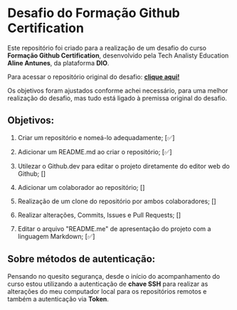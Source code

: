 # Desafio do Formação Github Certification

Este repositório foi criado para a realização de um desafio do curso **Formação Github Certification**, desenvolvido pela Tech Analisty Education **Aline Antunes**, da plataforma **DIO**.

Para acessar o repositório original do desafio: [**clique aqui!**](https://github.com/alinealien/desafio-github-markdown/)

Os objetivos foram ajustados conforme achei necessário, para uma melhor realização do desafio, mas tudo está ligado à premissa original do desafio.



## Objetivos:

1. Criar um repositório e nomeá-lo adequadamente; [✅]

2. Adicionar um README.md ao criar o repositório; [✅]

3. Utilezar o Github.dev para editar o projeto diretamente do editor web do Github; []

4. Adicionar um colaborador ao repositório; []

5. Realização de um clone do repositório por ambos colaboradores; []

6. Realizar alterações, Commits, Issues e Pull Requests; []

7. Editar o arquivo "README.me" de apresentação do projeto com a linguagem Markdown; [✅]

   

## Sobre métodos de autenticação:

Pensando no quesito segurança, desde o início do acompanhamento do curso estou utilizando a autenticação de **chave SSH** para realizar as alterações do meu computador local para os repositórios remotos e também a autenticação via **Token**.
